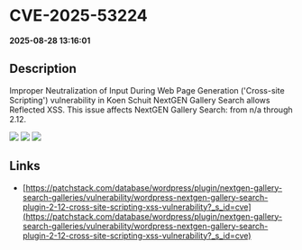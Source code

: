 # CVE-2025-53224

**2025-08-28 13:16:01**

## Description
Improper Neutralization of Input During Web Page Generation ('Cross-site Scripting') vulnerability in Koen Schuit NextGEN Gallery Search allows Reflected XSS. This issue affects NextGEN Gallery Search: from n/a through 2.12.

![](https://img.shields.io/static/v1?label=Score&message=7.1&color=red)
![](https://img.shields.io/static/v1?label=Severity&message=HIGH&color=red)
![](https://img.shields.io/static/v1?label=CWE&message=XSS&color=green)

## Links
- [https://patchstack.com/database/wordpress/plugin/nextgen-gallery-search-galleries/vulnerability/wordpress-nextgen-gallery-search-plugin-2-12-cross-site-scripting-xss-vulnerability?_s_id=cve](https://patchstack.com/database/wordpress/plugin/nextgen-gallery-search-galleries/vulnerability/wordpress-nextgen-gallery-search-plugin-2-12-cross-site-scripting-xss-vulnerability?_s_id=cve)
